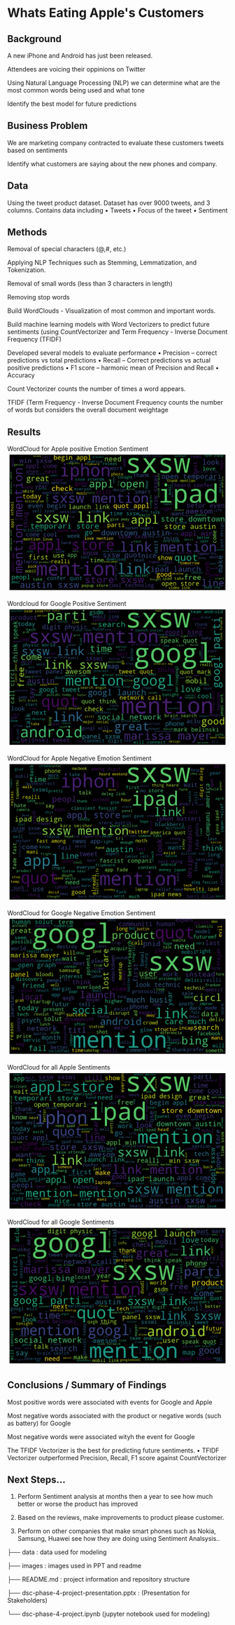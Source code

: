 # Whats Eating Apple's Customers


## Background
A new iPhone and Android has just been released.

Attendees are voicing their oppinions on Twitter

Using Natural Language Processing (NLP) we can determine what are the most common words being used and what tone

Identify the best model for future predictions


## Business Problem
We are marketing company contracted to evaluate these customers tweets based on sentiments

Identify what customers are saying about the new phones and company.

## Data
Using the tweet product dataset. Dataset has over 9000 tweets, and 3 columns.
Contains data including 
• Tweets
• Focus of the tweet 
• Sentiment

## Methods
Removal of special characters (@,#, etc.)

Applying NLP Techniques such as Stemming, Lemmatization, and Tokenization.

Removal of small words (less than 3 characters in length)

Removing stop words

Build WordClouds - Visualization of most common and important words.

Build machine learning models with Word Vectorizers to predict future sentiments (using CountVectorizer and Term Frequency - Inverse Document Frequency (TFIDF)

Developed several models to evaluate performance
• Precision – correct predictions vs total predictions
• Recall – Correct predictions vs actual positive predictions
• F1 score – harmonic mean of Precision and Recall • Accuracy

Count Vectorizer counts the number of times a word appears.

TFIDF (Term Frequency - Inverse Document Frequency counts the number of words but considers the overall document weightage


## Results
WordCloud for Apple positive Emotion Sentiment
![](images/Positive_Sentiments.png)

Wordcloud for Google Positive Sentiment
![](images/google_positive.png)

WordCloud for Apple Negative Emotion Sentiment
![](images/Negative_Emotion.png)

WordCloud for Google Negative Emotion Sentiment
![](images/google_negative.png)

WordCloud for all Apple Sentiments
![](images/Apple_sentiments.png)

WordCloud for all Google Sentiments
![](images/google_sentiments.png)

## Conclusions / Summary of Findings
Most positive words were associated with events for Google and Apple

Most negative words associated with the product or negative words (such as battery) for Google

Most negative words were associated wityh the event for Google

The TFIDF Vectorizer is the best for predicting future sentiments.
• TFIDF Vectorizer outperformed Precision, Recall, F1 score against CountVectorizer


## Next Steps...

1) Perform Sentiment analysis at months then a year to see how much better or worse the product has improved

2) Based on the reviews, make improvements to product please customer.

3) Perform on other companies that make smart phones such as Nokia, Samsung, Huawei see how they are doing using Sentiment Analsysis..


├── data : data used for modeling

├── images : images used in PPT and readme

├── README.md : project information and repository structure

├── dsc-phase-4-project-presentation.pptx : (Presentation for Stakeholders)

└── dsc-phase-4-project.ipynb (jupyter notebook used for modeling)

